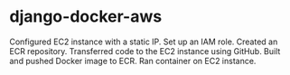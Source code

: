 # django-docker-aws

Configured EC2 instance with a static IP. Set up an IAM role. Created an ECR repository. Transferred code to the EC2 instance using GitHub.
Built and pushed Docker image to ECR. Ran container on EC2 instance.
